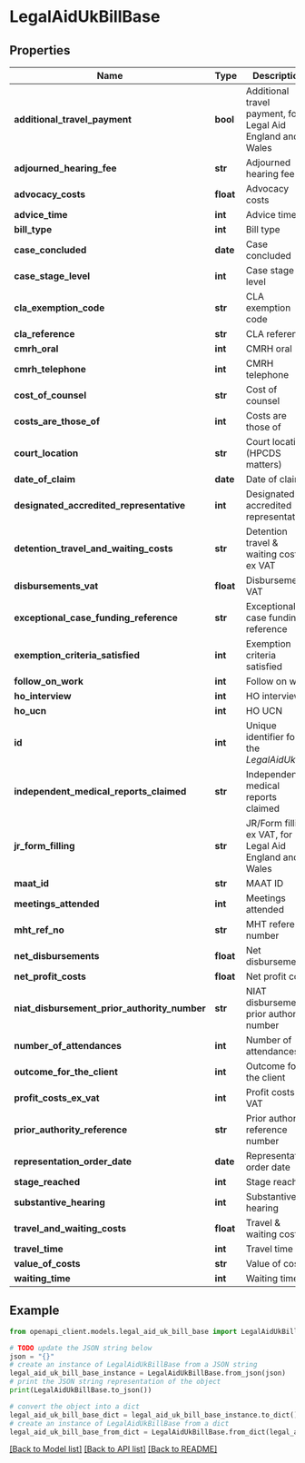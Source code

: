 # LegalAidUkBillBase


## Properties

Name | Type | Description | Notes
------------ | ------------- | ------------- | -------------
**additional_travel_payment** | **bool** | Additional travel payment, for Legal Aid England and Wales | [optional] 
**adjourned_hearing_fee** | **str** | Adjourned hearing fee | [optional] 
**advocacy_costs** | **float** | Advocacy costs | [optional] 
**advice_time** | **int** | Advice time | [optional] 
**bill_type** | **int** | Bill type | [optional] 
**case_concluded** | **date** | Case concluded | [optional] 
**case_stage_level** | **int** | Case stage level | [optional] 
**cla_exemption_code** | **str** | CLA exemption code | [optional] 
**cla_reference** | **str** | CLA reference | [optional] 
**cmrh_oral** | **int** | CMRH oral | [optional] 
**cmrh_telephone** | **int** | CMRH telephone | [optional] 
**cost_of_counsel** | **str** | Cost of counsel | [optional] 
**costs_are_those_of** | **int** | Costs are those of | [optional] 
**court_location** | **str** | Court location (HPCDS matters) | [optional] 
**date_of_claim** | **date** | Date of claim | [optional] 
**designated_accredited_representative** | **int** | Designated accredited representative | [optional] 
**detention_travel_and_waiting_costs** | **str** | Detention travel &amp; waiting costs ex VAT | [optional] 
**disbursements_vat** | **float** | Disbursements VAT | [optional] 
**exceptional_case_funding_reference** | **str** | Exceptional case funding reference | [optional] 
**exemption_criteria_satisfied** | **int** | Exemption criteria satisfied | [optional] 
**follow_on_work** | **int** | Follow on work | [optional] 
**ho_interview** | **int** | HO interview | [optional] 
**ho_ucn** | **int** | HO UCN | [optional] 
**id** | **int** | Unique identifier for the *LegalAidUkBill* | [optional] 
**independent_medical_reports_claimed** | **str** | Independent medical reports claimed | [optional] 
**jr_form_filling** | **str** | JR/Form filling ex VAT, for Legal Aid England and Wales | [optional] 
**maat_id** | **str** | MAAT ID | [optional] 
**meetings_attended** | **int** | Meetings attended | [optional] 
**mht_ref_no** | **str** | MHT reference number | [optional] 
**net_disbursements** | **float** | Net disbursements | [optional] 
**net_profit_costs** | **float** | Net profit cost | [optional] 
**niat_disbursement_prior_authority_number** | **str** | NIAT disbursement prior authority number | [optional] 
**number_of_attendances** | **int** | Number of attendances | [optional] 
**outcome_for_the_client** | **int** | Outcome for the client | [optional] 
**profit_costs_ex_vat** | **int** | Profit costs ex VAT | [optional] 
**prior_authority_reference** | **str** | Prior authority reference number | [optional] 
**representation_order_date** | **date** | Representation order date | [optional] 
**stage_reached** | **int** | Stage reached | [optional] 
**substantive_hearing** | **int** | Substantive hearing | [optional] 
**travel_and_waiting_costs** | **float** | Travel &amp; waiting costs | [optional] 
**travel_time** | **int** | Travel time | [optional] 
**value_of_costs** | **str** | Value of costs | [optional] 
**waiting_time** | **int** | Waiting time | [optional] 

## Example

```python
from openapi_client.models.legal_aid_uk_bill_base import LegalAidUkBillBase

# TODO update the JSON string below
json = "{}"
# create an instance of LegalAidUkBillBase from a JSON string
legal_aid_uk_bill_base_instance = LegalAidUkBillBase.from_json(json)
# print the JSON string representation of the object
print(LegalAidUkBillBase.to_json())

# convert the object into a dict
legal_aid_uk_bill_base_dict = legal_aid_uk_bill_base_instance.to_dict()
# create an instance of LegalAidUkBillBase from a dict
legal_aid_uk_bill_base_from_dict = LegalAidUkBillBase.from_dict(legal_aid_uk_bill_base_dict)
```
[[Back to Model list]](../README.md#documentation-for-models) [[Back to API list]](../README.md#documentation-for-api-endpoints) [[Back to README]](../README.md)


